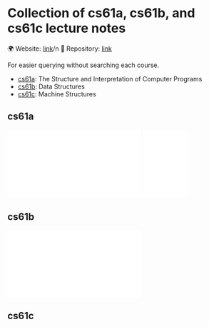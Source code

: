 <meta name="viewport" content="width=device-width, initial-scale=1">

# Collection of cs61a, cs61b, and cs61c lecture notes

🌍 Website: [link](https://cdrhim.github.io/ucberkeley-cs61abc/)/n
💾 Repository: [link](https://www.github.com/cdrhim/ucberkeley-cs61abc/)

For easier querying without searching each course.
- [cs61a](##cs61a): The Structure and Interpretation of Computer Programs
- [cs61b](##cs61b): Data Structures
- [cs61c](##cs61c): Machine Structures

## cs61a
![cs61a](./cs61a/summer2020/00-All_Lectures_Combined_(1~26).pdf)
<embed src="./cs61a/summer2020/00-All_Lectures_Combined_(1~26).pdf" width="100dw"/>

## cs61b
![cs61b](./cs61b/spring2022/lect0-combined-all.pdf)

## cs61c
